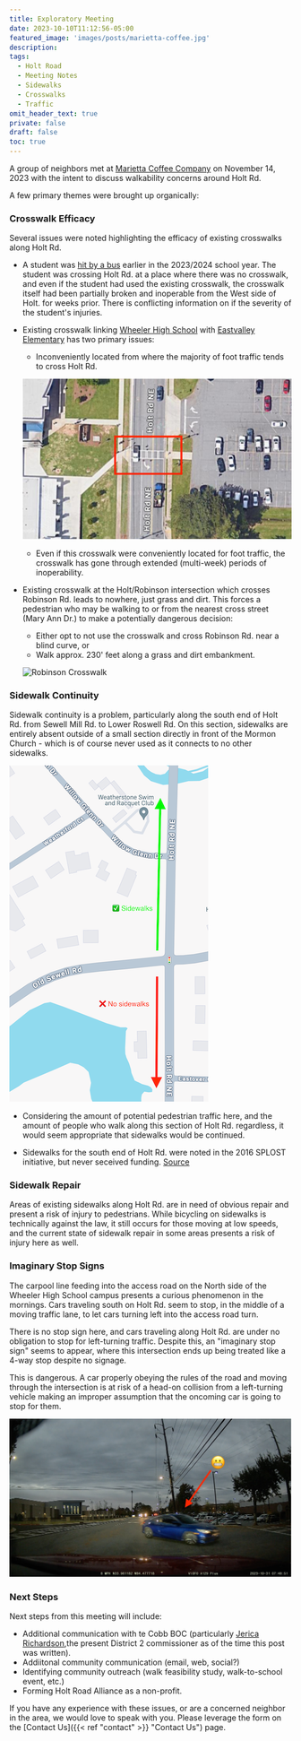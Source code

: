 ```yaml
---
title: Exploratory Meeting
date: 2023-10-10T11:12:56-05:00
featured_image: 'images/posts/marietta-coffee.jpg'
description:
tags:
  - Holt Road
  - Meeting Notes
  - Sidewalks
  - Crosswalks
  - Traffic
omit_header_text: true
private: false
draft: false
toc: true
---
```


A group of neighbors met at [Marietta Coffee Company](https://mariettacoffeecompany.com)
on November 14, 2023 with the intent to discuss walkability concerns around
Holt Rd.

A few primary themes were brought up organically:

### Crosswalk Efficacy

Several issues were noted highlighting the efficacy of existing crosswalks
along Holt Rd.

- A student was [hit by a bus](https://www.mdjonline.com/news/police_fire/wheeler-high-school-student-struck-by-school-bus/article_3144bec8-43b1-11ee-99ad-d30c2ddc7659.html) earlier in the 2023/2024
school year.  The student was crossing Holt Rd. at a place where there was no
crosswalk, and even if the student had used the existing crosswalk, the crosswalk
itself had been partially broken and inoperable from the West side of Holt.
for weeks prior.  There is conflicting information on if the severity of the
student's injuries.
- Existing crosswalk linking [Wheeler High School](https://cobbk12.org/Wheeler)
with [Eastvalley Elementary](https://cobbk12.org/eastvalley) has two primary
issues:
  - Inconveniently located from where the majority of foot traffic tends to
  cross Holt Rd.

  ![Wheeler Crosswalk](images/holt-crosswalk-wheeler.png "Wheeler Crosswalk")

  - Even if this crosswalk were conveniently located for foot traffic, the 
  crosswalk has gone through extended (multi-week) periods of inoperability.

- Existing crosswalk at the Holt/Robinson intersection which crosses Robinson Rd.
leads to nowhere, just grass and dirt.  This forces a pedestrian who may be
walking to or from the nearest cross street (Mary Ann Dr.) to make a potentially
dangerous decision:
  - Either opt to not use the crosswalk and cross Robinson Rd. near a blind
  curve, or
  - Walk approx. 230' feet along a grass and dirt embankment.

  ![Robinson Crosswalk](images/holt-crosswalk-robinson.jpg "Robinson Crosswalk")

### Sidewalk Continuity

Sidewalk continuity is a problem, particularly along the south end of Holt Rd.
from Sewell Mill Rd. to Lower Roswell Rd.  On this section, sidewalks are 
entirely absent outside of a small section directly in front of the Mormon
Church - which is of course never used as it connects to no other sidewalks.

![Missing Sidewalks](images/no-sidewalks.png "Missing Sidewalks")

- Considering the amount of potential pedestrian traffic here, and the amount
of people who walk along this section of Holt Rd. regardless, it would seem
appropriate that sidewalks would be continued.

- Sidewalks for the south end of Holt Rd. were noted in the 2016 SPLOST initiative,
but never seceived funding. [Source](https://s3.us-west-2.amazonaws.com/cobbcounty.org.if-us-west-2/prod/2022-08/2016-SPLOST-Status-08-03-2022.pdf)

### Sidewalk Repair

Areas of existing sidewalks along Holt Rd. are in need of obvious repair and
present a risk of injury to pedestrians.  While bicycling on sidewalks is 
technically against the law, it still occurs for those moving at low speeds, and 
the current state of sidewalk repair in some areas presents a risk of injury 
here as well.

### Imaginary Stop Signs

The carpool line feeding into the access road on the North side of the Wheeler
High School campus presents a curious phenomenon in the mornings.  Cars
traveling south on Holt Rd. seem to stop, in the middle of a moving traffic lane,
to let cars turning left into the access road turn.

There is no stop sign here, and cars traveling along Holt Rd. are under no 
obligation to stop for left-turning traffic.  Despite this, an "imaginary stop 
sign" seems to appear, where this intersection ends up being treated like a
4-way stop despite no signage.

This is dangerous.  A car properly obeying the rules of the road and moving
through the intersection is at risk of a head-on collision from a left-turning
vehicle making an improper assumption that the oncoming car is going to stop
for them.

![Imaginary Stop Sign](images/imaginary-stop-sign.jpg "Imaginary Stop Sign")

### Next Steps

Next steps from this meeting will include:

- Additional communication with te Cobb BOC (particularly [Jerica Richardson](https://www.cobbcounty.org/board/district-commissioners/district-2-commissioner),the present District 2 commissioner as of the time this 
post was written).
- Addiitonal community communication (email, web, social?)
- Identifying community outreach (walk feasibility study, walk-to-school event,
etc.)
- Forming Holt Road Alliance as a non-profit.

If you have any experience with these issues, or are a concerned neighbor in
the area, we would love to speak with you.  Please leverage the form on the
[Contact Us]({{< ref "contact" >}} "Contact Us") page.